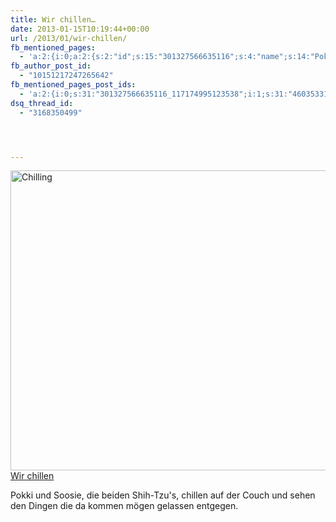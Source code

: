 ```yaml
---
title: Wir chillen…
date: 2013-01-15T10:19:44+00:00
url: /2013/01/wir-chillen/
fb_mentioned_pages:
  - 'a:2:{i:0;a:2:{s:2:"id";s:15:"301327566635116";s:4:"name";s:14:"Pokki Na Samui";}i:1;a:2:{s:2:"id";s:15:"460353317345609";s:4:"name";s:15:"Soosie Na Samui";}}'
fb_author_post_id:
  - "10151217247265642"
fb_mentioned_pages_post_ids:
  - 'a:2:{i:0;s:31:"301327566635116_117174995123538";i:1;s:31:"460353317345609_318408364935932";}'
dsq_thread_id:
  - "3168350499"




---
```

<div class="media image">
  <a href="http://www.flickr.com/photos/schreibblogade/8383478222/" title="Chilling by Patrick Kollitsch, on Flickr"><img src="//farm9.staticflickr.com/8194/8383478222_e8c6be9a0f_z.jpg" width="640" height="480" alt="Chilling" /><span>Wir chillen</span></a>
</div>

Pokki und Soosie, die beiden Shih-Tzu's, chillen auf der Couch und sehen den Dingen die da kommen mögen gelassen entgegen.
